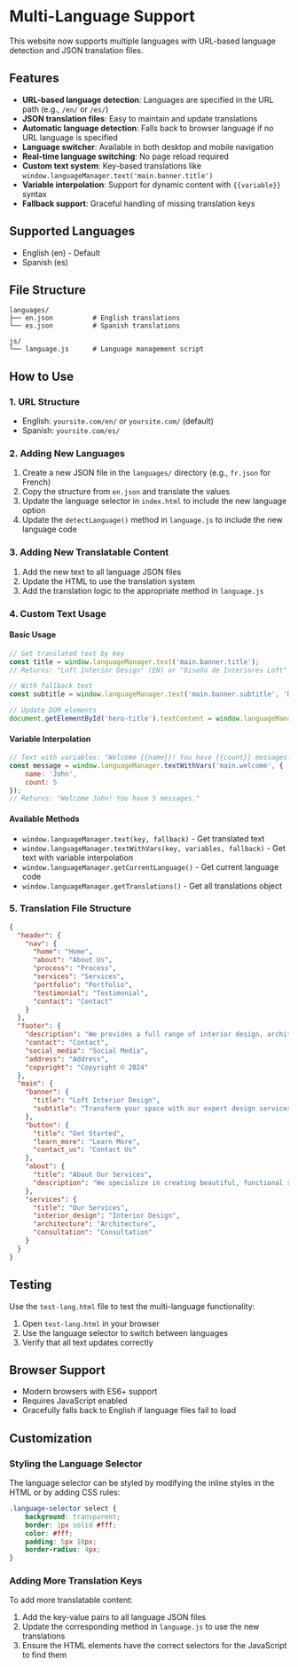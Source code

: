 # Multi-Language Support

This website now supports multiple languages with URL-based language detection and JSON translation files.

## Features

- **URL-based language detection**: Languages are specified in the URL path (e.g., `/en/` or `/es/`)
- **JSON translation files**: Easy to maintain and update translations
- **Automatic language detection**: Falls back to browser language if no URL language is specified
- **Language switcher**: Available in both desktop and mobile navigation
- **Real-time language switching**: No page reload required
- **Custom text system**: Key-based translations like `window.languageManager.text('main.banner.title')`
- **Variable interpolation**: Support for dynamic content with `{{variable}}` syntax
- **Fallback support**: Graceful handling of missing translation keys

## Supported Languages

- English (en) - Default
- Spanish (es)

## File Structure

```
languages/
├── en.json          # English translations
└── es.json          # Spanish translations

js/
└── language.js      # Language management script
```

## How to Use

### 1. URL Structure
- English: `yoursite.com/en/` or `yoursite.com/` (default)
- Spanish: `yoursite.com/es/`

### 2. Adding New Languages

1. Create a new JSON file in the `languages/` directory (e.g., `fr.json` for French)
2. Copy the structure from `en.json` and translate the values
3. Update the language selector in `index.html` to include the new language option
4. Update the `detectLanguage()` method in `language.js` to include the new language code

### 3. Adding New Translatable Content

1. Add the new text to all language JSON files
2. Update the HTML to use the translation system
3. Add the translation logic to the appropriate method in `language.js`

### 4. Custom Text Usage

#### Basic Usage
```javascript
// Get translated text by key
const title = window.languageManager.text('main.banner.title');
// Returns: "Loft Interior Design" (EN) or "Diseño de Interiores Loft" (ES)

// With fallback text
const subtitle = window.languageManager.text('main.banner.subtitle', 'Default subtitle');

// Update DOM elements
document.getElementById('hero-title').textContent = window.languageManager.text('main.banner.title');
```

#### Variable Interpolation
```javascript
// Text with variables: "Welcome {{name}}! You have {{count}} messages."
const message = window.languageManager.textWithVars('main.welcome', {
    name: 'John',
    count: 5
});
// Returns: "Welcome John! You have 5 messages."
```

#### Available Methods
- `window.languageManager.text(key, fallback)` - Get translated text
- `window.languageManager.textWithVars(key, variables, fallback)` - Get text with variable interpolation
- `window.languageManager.getCurrentLanguage()` - Get current language code
- `window.languageManager.getTranslations()` - Get all translations object

### 5. Translation File Structure

```json
{
  "header": {
    "nav": {
      "home": "Home",
      "about": "About Us",
      "process": "Process",
      "services": "Services",
      "portfolio": "Portfolio",
      "testimonial": "Testimonial",
      "contact": "Contact"
    }
  },
  "footer": {
    "description": "We provides a full range of interior design, architectural design.",
    "contact": "Contact",
    "social_media": "Social Media",
    "address": "Address",
    "copyright": "Copyright © 2024"
  },
  "main": {
    "banner": {
      "title": "Loft Interior Design",
      "subtitle": "Transform your space with our expert design services"
    },
    "button": {
      "title": "Get Started",
      "learn_more": "Learn More",
      "contact_us": "Contact Us"
    },
    "about": {
      "title": "About Our Services",
      "description": "We specialize in creating beautiful, functional spaces that reflect your personal style."
    },
    "services": {
      "title": "Our Services",
      "interior_design": "Interior Design",
      "architecture": "Architecture",
      "consultation": "Consultation"
    }
  }
}
```

## Testing

Use the `test-lang.html` file to test the multi-language functionality:

1. Open `test-lang.html` in your browser
2. Use the language selector to switch between languages
3. Verify that all text updates correctly

## Browser Support

- Modern browsers with ES6+ support
- Requires JavaScript enabled
- Gracefully falls back to English if language files fail to load

## Customization

### Styling the Language Selector

The language selector can be styled by modifying the inline styles in the HTML or by adding CSS rules:

```css
.language-selector select {
    background: transparent;
    border: 1px solid #fff;
    color: #fff;
    padding: 5px 10px;
    border-radius: 4px;
}
```

### Adding More Translation Keys

To add more translatable content:

1. Add the key-value pairs to all language JSON files
2. Update the corresponding method in `language.js` to use the new translations
3. Ensure the HTML elements have the correct selectors for the JavaScript to find them